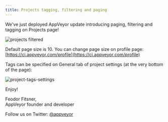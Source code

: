```yaml
---
title: Projects tagging, filtering and paging
---
```


We've just deployed AppVeyor update introducing paging, filtering and tagging on Projects page!

<img src="/assets/images/posts/projects-tagging-filtering/projects-filtered.png" alt="projects filtered">

Default page size is 10. You can change page size on profile page: [https://ci.appveyor.com/profile](https://ci.appveyor.com/profile)

Tags can be specified on General tab of project settings (at the very bottom of the page):

<img src="/assets/images/posts/projects-tagging-filtering/project-tags-settings.png" alt="project-tags-settings">

Enjoy!

Feodor Fitsner,<br>
AppVeyor founder and developer

Follow us on Twitter: [@appveyor](https://twitter.com/appveyor)
